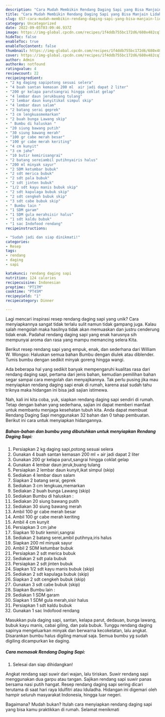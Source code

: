 ```yaml
---
description: "Cara Mudah Membikin Rendang Daging Sapi yang Bisa Manjain Lidah"
title: "Cara Mudah Membikin Rendang Daging Sapi yang Bisa Manjain Lidah"
slug: 657-cara-mudah-membikin-rendang-daging-sapi-yang-bisa-manjain-lidah
category: Uncategorized
date: 2022-09-05T03:09:46.937Z
image: https://img-global.cpcdn.com/recipes/1f4ddb755bc172d6/680x482cq70/rendang-daging-sapi-foto-resep-utama.jpg
hideToc: false
enableToc: true
enableTocContent: false
thumbnail: https://img-global.cpcdn.com/recipes/1f4ddb755bc172d6/680x482cq70/rendang-daging-sapi-foto-resep-utama.jpg
cover: https://img-global.cpcdn.com/recipes/1f4ddb755bc172d6/680x482cq70/rendang-daging-sapi-foto-resep-utama.jpg
author: Admin
authorAv: notfound
ratingvalue: 4
reviewcount: 22
recipeingredient:
- "2 kg daging sapipotong sesuai selera"
- "4 buah santan kemasan 200 ml  air jadi dapat 2 liter"
- "200 gr kelapa parutsangrai hingga coklat gelap"
- "4 lembar daun jerukbuang tulang"
- "2 lembar daun kunyitikat simpul skip"
- "4 lembar daun salam"
- "2 batang serai geprek"
- "3 cm lengkuasmemarkan"
- "2 buah bunga Lawang skip"
- " Bumbu di haluskan "
- "20 siung bawang putih"
- "30 siung bawang merah"
- "100 gr cabe merah besar"
- "100 gr cabe merah keriting"
- "4 cm kunyit"
- "3 cm jahe"
- "10 butir kemirisangrai"
- "2 batang sereiambil putihnyairis halus"
- "200 ml minyak sayur"
- "2 SDM ketumbar bubuk"
- "2 sdt merica bubuk"
- "2 sdt pala bubuk"
- "2 sdt jinten bubuk"
- "1/2 sdt kayu manis bubuk skip"
- "2 sdt kapulaga bubuk skip"
- "2 sdt cengkeh bubuk skip"
- "3 sdt cabe bubuk skip"
- " Bumbu lain "
- "1 SDM garam"
- "1 SDM gula merahsisir halus"
- "1 sdt kaldu bubuk"
- "1 sac Indofood rendang"
recipeinstructions:

- "Sudah jadi dan siap dinikmati!"
categories:
- Resep
tags:
- rendang
- daging
- sapi

katakunci: rendang daging sapi 
nutrition: 124 calories
recipecuisine: Indonesian
preptime: "PT17M"
cooktime: "PT45M"
recipeyield: "1"
recipecategory: Dinner

---
```





Lagi mencari inspirasi resep rendang daging sapi yang unik? Cara menyiapkannya sangat tidak terlalu sulit namun tidak gampang juga. Kalau salah mengolah maka hasilnya tidak akan memuaskan dan justru cenderung tidak enak. Padahal rendang daging sapi yang enak harusnya sih mempunyai aroma dan rasa yang mampu memancing selera Kita.





Berikut resep rendang sapi yang empuk, enak, dan sederhana dari William W. Wongso: Haluskan semua bahan Bumbu dengan diulek atau diblender. Tumis bumbu dengan sedikit minyak goreng hingga wangi.

Ada beberapa hal yang sedikit banyak mempengaruhi kualitas rasa dari rendang daging sapi, pertama dari jenis bahan, kemudian pemilihan bahan segar sampai cara mengolah dan menyajikannya. Tak perlu pusing jika mau menyiapkan rendang daging sapi enak di rumah, karena asal sudah tahu triknya maka hidangan ini bisa jadi sajian istimewa.






Nah, kali ini kita coba, yuk, siapkan rendang daging sapi sendiri di rumah. Tetap dengan bahan yang sederhana, sajian ini dapat memberi manfaat untuk membantu menjaga kesehatan tubuh kita. Anda dapat membuat Rendang Daging Sapi menggunakan 32 bahan dan 0 tahap pembuatan. Berikut ini cara untuk menyiapkan hidangannya.

<!--inarticleads1-->

##### Bahan-bahan dan bumbu yang dibutuhkan untuk menyiapkan Rendang Daging Sapi:

1. Persiapkan 2 kg daging sapi,potong sesuai selera
1. Gunakan 4 buah santan kemasan 200 ml + air jadi dapat 2 liter
1. Gunakan 200 gr kelapa parut,sangrai hingga coklat gelap
1. Gunakan 4 lembar daun jeruk,buang tulang
1. Persiapkan 2 lembar daun kunyit,ikat simpul (skip)
1. Sediakan 4 lembar daun salam
1. Siapkan 2 batang serai, geprek
1. Sediakan 3 cm lengkuas,memarkan
1. Sediakan 2 buah bunga Lawang (skip)
1. Sediakan  Bumbu di haluskan :
1. Sediakan 20 siung bawang putih
1. Sediakan 30 siung bawang merah
1. Ambil 100 gr cabe merah besar
1. Ambil 100 gr cabe merah keriting
1. Ambil 4 cm kunyit
1. Persiapkan 3 cm jahe
1. Siapkan 10 butir kemiri,sangrai
1. Sediakan 2 batang serei,ambil putihnya,iris halus
1. Siapkan 200 ml minyak sayur
1. Ambil 2 SDM ketumbar bubuk
1. Persiapkan 2 sdt merica bubuk
1. Sediakan 2 sdt pala bubuk
1. Persiapkan 2 sdt jinten bubuk
1. Siapkan 1/2 sdt kayu manis bubuk (skip)
1. Sediakan 2 sdt kapulaga bubuk (skip)
1. Siapkan 2 sdt cengkeh bubuk (skip)
1. Gunakan 3 sdt cabe bubuk (skip)
1. Siapkan  Bumbu lain :
1. Sediakan 1 SDM garam
1. Siapkan 1 SDM gula merah,sisir halus
1. Persiapkan 1 sdt kaldu bubuk
1. Gunakan 1 sac Indofood rendang


Masukkan pula daging sapi, santan, kelapa parut, dedauan, bunga lawang, bubuk kayu manis, cabai giling, dan pala bubuk. Tunggu rendang daging sapinya mengeluarkan minyak dan berwarna kecokelatan, lalu angkat. Disarankan bumbu halus digiling manual saja. Semua bumbu yg sudah digiling dicampurkan ke daging. 

<!--inarticleads2-->

##### Cara memasak Rendang Daging Sapi:


1. Selesai dan siap dihidangkan!

Angkat rendang sapi suwir dari wajan, lalu tiriskan. Suwir rendang sapi menggunakan dua garpu atau tangan. Sajikan rendang sapi suwir panas bersama nasi putih hangat. Resep rendang daging sapi sering dicari terutama di saat hari raya Idulfitri atau Iduladha. Hidangan ini digemari oleh hampir seluruh masyarakat Indonesia, hingga luar negeri. 

Bagaimana? Mudah bukan? Itulah cara menyiapkan rendang daging sapi yang bisa kamu praktikkan di rumah. Selamat menikmati
